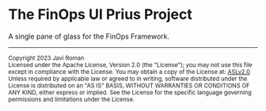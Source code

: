 # The FinOps UI Prius Project
A single pane of glass for the FinOps Framework.

---
<sub>
Copyright 2023 Javi Roman
<br>
Licensed under the Apache License, Version 2.0 (the "License");
you may not use this file except in compliance with the License.
You may obtain a copy of the License at: 
<a href="https://www.apache.org/licenses/LICENSE-2.0">ASLv2.0</a>
 Unless required by applicable law or agreed to in writing, software
distributed under the License is distributed on an "AS IS" BASIS,
WITHOUT WARRANTIES OR CONDITIONS OF ANY KIND, either express or implied.
See the License for the specific language governing permissions and
limitations under the License.

